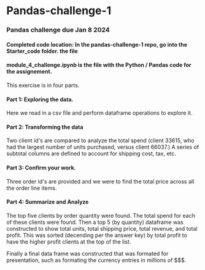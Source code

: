 # Pandas-challenge-1
### Pandas challenge due Jan 8 2024

#### Completed code location: In the pandas-challenge-1 repo, go into the Starter_code folder. the file
#### module_4_challenge.ipynb is the file with the Python / Pandas code for the assignement.

This exercise is in four parts.

#### Part 1: Exploring the data. 
Here we read in a csv file and perform dataframe operations to explore it.

#### Part 2: Transforming the data
Two client id's are compared to analyze the total spend (client 33615, who had the largest number of units purchased, versus client 66037.)
A series of subtotal columns are defined to account for shipping cost, tax, etc.

#### Part 3: Confirm your work.
Three order id's are provided and we were to find the total price across all the order line items.

#### Part 4: Summarize and Analyze
The top five clients by order quantity were found.
The total spend for each of these clients were found.  Then a top 5 (by quantity) dataframe was constructed to show total units, total shipping price, total revenue,
and total profit.  This was sorted (decending per the answer key) by total profit to have the higher profit clients at the top of the list.

Finally a final data frame was constructed that was formated for presentation, such as formating the currency entries in millions of $$$.